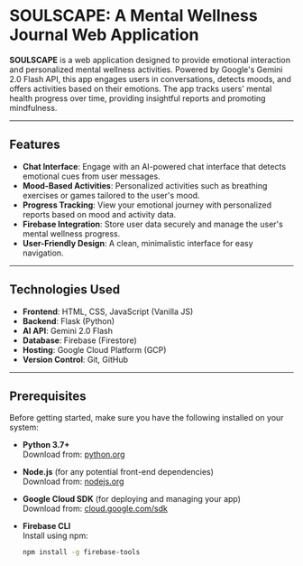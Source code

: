 # SOULSCAPE: A Mental Wellness Journal Web Application

**SOULSCAPE** is a web application designed to provide emotional interaction and personalized mental wellness activities. Powered by Google's Gemini 2.0 Flash API, this app engages users in conversations, detects moods, and offers activities based on their emotions. The app tracks users' mental health progress over time, providing insightful reports and promoting mindfulness.

---

## Features

- **Chat Interface**: Engage with an AI-powered chat interface that detects emotional cues from user messages.
- **Mood-Based Activities**: Personalized activities such as breathing exercises or games tailored to the user's mood.
- **Progress Tracking**: View your emotional journey with personalized reports based on mood and activity data.
- **Firebase Integration**: Store user data securely and manage the user's mental wellness progress.
- **User-Friendly Design**: A clean, minimalistic interface for easy navigation.

---

## Technologies Used

- **Frontend**: HTML, CSS, JavaScript (Vanilla JS)
- **Backend**: Flask (Python)
- **AI API**: Gemini 2.0 Flash
- **Database**: Firebase (Firestore)
- **Hosting**: Google Cloud Platform (GCP)
- **Version Control**: Git, GitHub

---

## Prerequisites

Before getting started, make sure you have the following installed on your system:

- **Python 3.7+**  
  Download from: [python.org](https://www.python.org/downloads/)
  
- **Node.js** (for any potential front-end dependencies)  
  Download from: [nodejs.org](https://nodejs.org/)

- **Google Cloud SDK** (for deploying and managing your app)  
  Download from: [cloud.google.com/sdk](https://cloud.google.com/sdk/docs/install)

- **Firebase CLI**  
  Install using npm:  
  ```bash
  npm install -g firebase-tools
